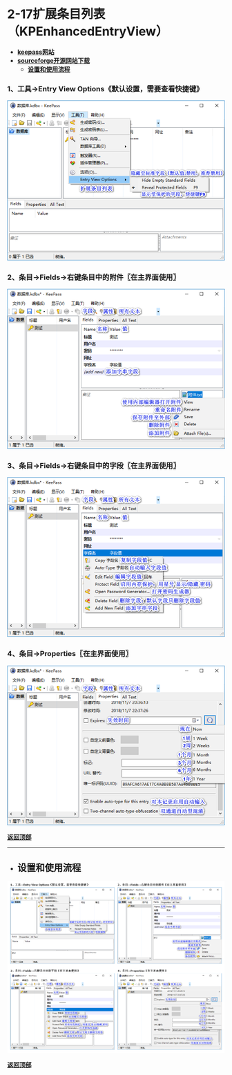 # <a name="锚点0"></a>2-17扩展条目列表（KPEnhancedEntryView）
- [**keepass网站**](https://keepass.info/plugins.html#kpenhentryview)
- [**sourceforge开源网站下载**](https://sourceforge.net/projects/kpenhentryview/files/)
	- <a href="#锚点1">**设置和使用流程**</a>
### 1、工具→Entry View Options《默认设置，需要查看快捷键》
<p><img src="/图片/2-17扩展条目列表（KPEnhancedEntryView）/1、工具→Entry View Options《默认设置，需要查看快捷键》.png" alt="/图片/2-17扩展条目列表（KPEnhancedEntryView）/1、工具→Entry View Options《默认设置，需要查看快捷键》.png"/></p>

### 2、条目→Fields→右键条目中的附件〖在主界面使用〗
<p><img src="/图片/2-17扩展条目列表（KPEnhancedEntryView）/2、条目→Fields→右键条目中的附件〖在主界面使用〗.png" alt="/图片/2-17扩展条目列表（KPEnhancedEntryView）/2、条目→Fields→右键条目中的附件〖在主界面使用〗.png"/></p>

### 3、条目→Fields→右键条目中的字段〖在主界面使用〗
<p><img src="/图片/2-17扩展条目列表（KPEnhancedEntryView）/3、条目→Fields→右键条目中的字段〖在主界面使用〗.png" alt="/图片/2-17扩展条目列表（KPEnhancedEntryView）/3、条目→Fields→右键条目中的字段〖在主界面使用〗.png"/></p>

### 4、条目→Properties〖在主界面使用〗
<p><img src="/图片/2-17扩展条目列表（KPEnhancedEntryView）/4、条目→Properties〖在主界面使用〗.png" alt="/图片/2-17扩展条目列表（KPEnhancedEntryView）/4、条目→Properties〖在主界面使用〗.png"/></p>

<a name="锚点1"></a><a href="#锚点0">**返回顶部**</a>
______________________________________________________________________________
- ## 设置和使用流程
<p><img src="/图片/2-17扩展条目列表（KPEnhancedEntryView）/设置和使用流程.png" alt="/图片/2-17扩展条目列表（KPEnhancedEntryView）/设置和使用流程.png"/></p>

<a href="#锚点0">**返回顶部**</a>